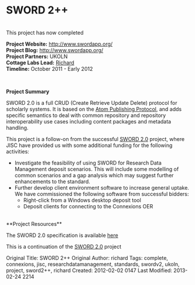 # SWORD 2++
<br>

<div class="row-fluid">
<div class="span8">
<div class="alert">This project has now completed</div>

<strong>Project Website:</strong> <a href="http://www.swordapp.org/">http://www.swordapp.org/</a><br/>
<strong>Project Blog:</strong> <a href="http://www.swordapp.org/">http://www.swordapp.org/</a><br/>
<strong>Project Partners:</strong> UKOLN<br/>
<strong>Cottage Labs Lead:</strong> <a href="/author/richard">Richard</a><br/>
<strong>Timeline:</strong> October 2011 - Early 2012<br/>
</div>

<div class="span4">
<img src="http://cottagelabs.com/media/swordlogo.jpg" alt="" title="swordlogo" class="pull-right img thumbnail span6">
</div>
</div>
<br>

**Project Summary**

SWORD 2.0 is a full CRUD (Create Retrieve Update Delete) protocol for scholarly systems.  It is based on the <a href="http://bitworking.org/projects/atom/rfc5023.html">Atom Publishing Protocol</a>, and adds specific semantics to deal with common repository and repository interoperability use cases including content packages and metadata handling.

This project is a follow-on from the successful <a href="http://cottagelabs.com/projects/sword2" title="SWORD 2.0">SWORD 2.0</a> project, where JISC have provided us with some additional funding for the following activities:

<ul>
<li>Investigate the feasibility of using SWORD for Research Data Management deposit scenarios.  This will include some modelling of common scenarios and a gap analysis which may suggest further enhancements to the standard.</li>
<li>Further develop client environment software to increase general uptake.  We have commissioned the following software from successful bidders:
<ul>
<li>Right-click from a Windows desktop deposit tool</li>
<li>Deposit clients for connecting to the Connexions OER</li>
</ul>
</li>
</ul>

<br>
**Project Resources**

The SWORD 2.0 specification is available <a href="http://swordapp.org/sword-v2/sword-v2-specifications/">here</a>

This is a continuation of the <a href="http://cottagelabs.com/projects/sword2" title="SWORD 2.0">SWORD 2.0</a> project



Original Title: SWORD 2++
Original Author: richard
Tags: complete, connexions, jisc, researchdatamanagement, standards, swordv2, ukoln, project, sword2++, richard
Created: 2012-02-02 0147
Last Modified: 2013-02-24 2214
